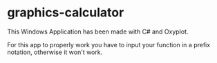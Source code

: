 # graphics-calculator

This Windows Application has been made with C# and Oxyplot. 

For this app to properly work you have to input your function in a prefix notation, otherwise it won't work.
